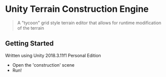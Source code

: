 # Unity Terrain Construction Engine

> A "tycoon" grid style terrain editor that allows for runtime modification of the terrain

## Getting Started

Written using Unity 2018.3.11f1 Personal Edition

* Open the 'construction' scene
* Run!

